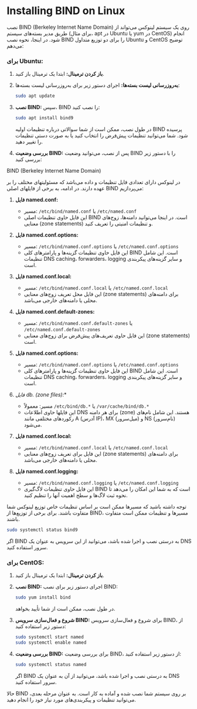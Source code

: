 # Installing BIND on Linux



نصب BIND (Berkeley Internet Name Domain) روی یک سیستم لینوکس می‌تواند از طریق مدیر بسته‌های سیستم (برای مثال، apt در Ubuntu یا yum در CentOS) انجام شود. در اینجا، نحوه نصب BIND را برای دو توزیع متداول Ubuntu و CentOS توضیح می‌دهم:

### برای Ubuntu:

1. **باز کردن ترمینال:**
   ابتدا یک ترمینال باز کنید.

2. **به‌روزرسانی لیست بسته‌ها:**
   اجرای دستور زیر برای به‌روزرسانی لیست بسته‌ها:

   ```bash
   sudo apt update
   ```

3. **نصب BIND:**
   سپس، BIND را نصب کنید:

   ```bash
   sudo apt install bind9
   ```

   در طول نصب، ممکن است از شما سوالاتی درباره تنظیمات اولیه BIND پرسیده شود. شما می‌توانید تنظیمات پیش‌فرض را انتخاب کنید یا به صورت دستی تنظیمات را تغییر دهید.

4. **بررسی وضعیت BIND:**
   پس از نصب، می‌توانید وضعیت BIND را با دستور زیر بررسی کنید:





BIND (Berkeley Internet Name Domain) 

در لینوکس دارای تعدادی فایل تنظیمات و داده می‌باشد که مسئولیتهای مختلف را بر عهده دارند. در ادامه، به برخی از فایلهای اصلی BIND می‌پردازیم:

1. **فایل named.conf:**
   - مسیر: `/etc/bind/named.conf` یا `/etc/named.conf`
   - این فایل حاوی تنظیمات اصلی BIND است. در اینجا می‌توانید دامنه‌ها، زوج‌های معنایی (zone statements) و تنظیمات امنیتی را تعریف کنید.

2. **فایل named.conf.options:**
   - مسیر: `/etc/bind/named.conf.options` یا `/etc/named.conf.options`
   - این فایل حاوی تنظیمات گزینه‌ها و پارامترهای کلی BIND است. این شامل تنظیمات DNS caching، forwarders، logging و سایر گزینه‌های پیکربندی است.

3. **فایل named.conf.local:**
   - مسیر: `/etc/bind/named.conf.local` یا `/etc/named.conf.local`
   - این فایل محل تعریف زوج‌های معنایی (zone statements) برای دامنه‌های محلی یا دامنه‌های خارجی می‌باشد.

4. **فایل named.conf.default-zones:**
   - مسیر: `/etc/bind/named.conf.default-zones` یا `/etc/named.conf.default-zones`
   - این فایل حاوی تعریف‌های پیش‌فرض برای زوج‌های معنایی (zone statements) است.

5. **فایل named.conf.options:**
   - مسیر: `/etc/bind/named.conf.options` یا `/etc/named.conf.options`
   - این فایل حاوی تنظیمات گزینه‌ها و پارامترهای کلی BIND است. این شامل تنظیمات DNS caching، forwarders، logging و سایر گزینه‌های پیکربندی است.

6. **فایل db.* (zone files):**
   - مسیر: معمولاً `/etc/bind/db.*` یا `/var/cache/bind/db.*`
   - این فایلها حاوی اطلاعات DNS برای هر دامنه (zone) هستند. این شامل نام‌های رکوردهای مختلفی مانند A (آدرس IP)، MX (میل‌سرور) و NS (نام‌سرور) می‌شود.

7. **فایل named.conf.local:**
   - مسیر: `/etc/bind/named.conf.local` یا `/etc/named.conf.local`
   - این فایل برای تعریف زوج‌های معنایی (zone statements) برای دامنه‌های محلی یا دامنه‌های خارجی می‌باشد.

8. **فایل named.conf.logging:**
   - مسیر: `/etc/bind/named.conf.logging` یا `/etc/named.conf.logging`
   - این فایل حاوی تنظیمات لاگ‌گیری BIND است که به شما این امکان را می‌دهد تا نحوه ثبت لاگ‌ها و سطح اهمیت آنها را تنظیم کنید.

توجه داشته باشید که مسیرها ممکن است بر اساس تنظیمات خاص توزیع لینوکس شما متفاوت باشند. برای برخی از توزیع‌ها از BIND، مسیرها و تنظیمات ممکن است متفاوت باشند.
   ```bash
   sudo systemctl status bind9
   ```

   اگر BIND به درستی نصب و اجرا شده باشد، می‌توانید از این سرویس به عنوان یک DNS سرور استفاده کنید.

### برای CentOS:

1. **باز کردن ترمینال:**
   ابتدا یک ترمینال باز کنید.

2. **نصب BIND:**
   اجرای دستور زیر برای نصب BIND:

   ```bash
   sudo yum install bind
   ```

   در طول نصب، ممکن است از شما تأیید بخواهد.

3. **شروع و فعال‌سازی سرویس BIND:**
   برای شروع و فعال‌سازی سرویس BIND، از دستور زیر استفاده کنید:

   ```bash
   sudo systemctl start named
   sudo systemctl enable named
   ```

4. **بررسی وضعیت BIND:**
   برای بررسی وضعیت BIND، از دستور زیر استفاده کنید:

   ```bash
   sudo systemctl status named
   ```

   اگر BIND به درستی نصب و اجرا شده باشد، می‌توانید از آن به عنوان یک DNS سرور استفاده کنید.

حالا BIND بر روی سیستم شما نصب شده و آماده به کار است. به عنوان مرحله بعدی، می‌توانید تنظیمات و پیکربندی‌های مورد نیاز خود را انجام دهید.
